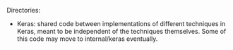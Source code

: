 Directories:
- Keras: shared code between implementations of different techniques in Keras,
  meant to be independent of the techniques themselves. Some of this code may
  move to internal/keras eventually.
